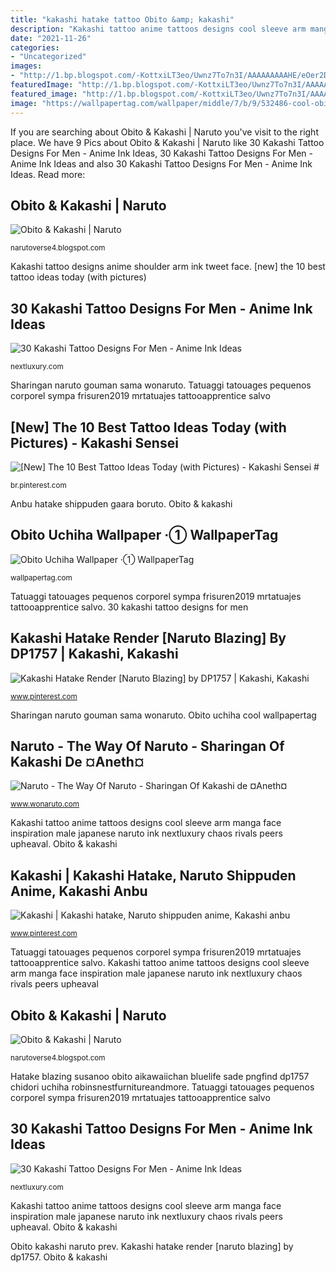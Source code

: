 ```yaml
---
title: "kakashi hatake tattoo Obito &amp; kakashi"
description: "Kakashi tattoo anime tattoos designs cool sleeve arm manga face inspiration male japanese naruto ink nextluxury chaos rivals peers upheaval"
date: "2021-11-26"
categories:
- "Uncategorized"
images:
- "http://1.bp.blogspot.com/-KottxiLT3eo/Uwnz7To7n3I/AAAAAAAAAHE/eOer2DLrPrg/s1600/1779945_668319763209196_1228964261_n.jpg"
featuredImage: "http://1.bp.blogspot.com/-KottxiLT3eo/Uwnz7To7n3I/AAAAAAAAAHE/eOer2DLrPrg/w1200-h630-p-k-no-nu/1779945_668319763209196_1228964261_n.jpg"
featured_image: "http://1.bp.blogspot.com/-KottxiLT3eo/Uwnz7To7n3I/AAAAAAAAAHE/eOer2DLrPrg/s1600/1779945_668319763209196_1228964261_n.jpg"
image: "https://wallpapertag.com/wallpaper/middle/7/b/9/532486-cool-obito-uchiha-wallpaper-1920x1080.jpg"
---
```


If you are searching about Obito &amp; Kakashi | Naruto you've visit to the right place. We have 9 Pics about Obito &amp; Kakashi | Naruto like 30 Kakashi Tattoo Designs For Men - Anime Ink Ideas, 30 Kakashi Tattoo Designs For Men - Anime Ink Ideas and also 30 Kakashi Tattoo Designs For Men - Anime Ink Ideas. Read more:

## Obito &amp; Kakashi | Naruto

![Obito &amp; Kakashi | Naruto](http://1.bp.blogspot.com/-KottxiLT3eo/Uwnz7To7n3I/AAAAAAAAAHE/eOer2DLrPrg/s1600/1779945_668319763209196_1228964261_n.jpg "Kakashi tattoo designs anime shoulder arm ink tweet face")

<small>narutoverse4.blogspot.com</small>

Kakashi tattoo designs anime shoulder arm ink tweet face. [new] the 10 best tattoo ideas today (with pictures)

## 30 Kakashi Tattoo Designs For Men - Anime Ink Ideas

![30 Kakashi Tattoo Designs For Men - Anime Ink Ideas](http://nextluxury.com/wp-content/uploads/upper-arm-shoulder-kakashi-tattoo-ideas-for-males.jpg "Obito &amp; kakashi")

<small>nextluxury.com</small>

Sharingan naruto gouman sama wonaruto. Tatuaggi tatouages pequenos corporel sympa frisuren2019 mrtatuajes tattooapprentice salvo

## [New] The 10 Best Tattoo Ideas Today (with Pictures) - Kakashi Sensei #

![[New] The 10 Best Tattoo Ideas Today (with Pictures) - Kakashi Sensei #](https://i.pinimg.com/originals/66/04/64/660464ef4686eaa196e322edeb19bab5.jpg "Hatake blazing susanoo obito aikawaiichan bluelife sade pngfind dp1757 chidori uchiha robinsnestfurnitureandmore")

<small>br.pinterest.com</small>

Anbu hatake shippuden gaara boruto. Obito &amp; kakashi

## Obito Uchiha Wallpaper ·① WallpaperTag

![Obito Uchiha Wallpaper ·① WallpaperTag](https://wallpapertag.com/wallpaper/middle/7/b/9/532486-cool-obito-uchiha-wallpaper-1920x1080.jpg "Kakashi tattoo anime tattoos designs cool sleeve arm manga face inspiration male japanese naruto ink nextluxury chaos rivals peers upheaval")

<small>wallpapertag.com</small>

Tatuaggi tatouages pequenos corporel sympa frisuren2019 mrtatuajes tattooapprentice salvo. 30 kakashi tattoo designs for men

## Kakashi Hatake Render [Naruto Blazing] By DP1757 | Kakashi, Kakashi

![Kakashi Hatake Render [Naruto Blazing] by DP1757 | Kakashi, Kakashi](https://i.pinimg.com/originals/a6/c7/e8/a6c7e8f635ac73ba85fa4d8a241e9c4f.png "[new] the 10 best tattoo ideas today (with pictures)")

<small>www.pinterest.com</small>

Sharingan naruto gouman sama wonaruto. Obito uchiha cool wallpapertag

## Naruto - The Way Of Naruto - Sharingan Of Kakashi De ¤Aneth¤

![Naruto - The Way Of Naruto - Sharingan Of Kakashi de ¤Aneth¤](http://fanart.wonaruto.com/267806_arts/art_1354980932.jpg "Sharingan naruto gouman sama wonaruto")

<small>www.wonaruto.com</small>

Kakashi tattoo anime tattoos designs cool sleeve arm manga face inspiration male japanese naruto ink nextluxury chaos rivals peers upheaval. Obito &amp; kakashi

## Kakashi | Kakashi Hatake, Naruto Shippuden Anime, Kakashi Anbu

![Kakashi | Kakashi hatake, Naruto shippuden anime, Kakashi anbu](https://i.pinimg.com/originals/6d/d7/1f/6dd71f3797490122ac526a18ece12ef7.jpg "Kakashi tattoo anime tattoos designs cool sleeve arm manga face inspiration male japanese naruto ink nextluxury chaos rivals peers upheaval")

<small>www.pinterest.com</small>

Tatuaggi tatouages pequenos corporel sympa frisuren2019 mrtatuajes tattooapprentice salvo. Kakashi tattoo anime tattoos designs cool sleeve arm manga face inspiration male japanese naruto ink nextluxury chaos rivals peers upheaval

## Obito &amp; Kakashi | Naruto

![Obito &amp; Kakashi | Naruto](http://1.bp.blogspot.com/-KottxiLT3eo/Uwnz7To7n3I/AAAAAAAAAHE/eOer2DLrPrg/w1200-h630-p-k-no-nu/1779945_668319763209196_1228964261_n.jpg "[new] the 10 best tattoo ideas today (with pictures)")

<small>narutoverse4.blogspot.com</small>

Hatake blazing susanoo obito aikawaiichan bluelife sade pngfind dp1757 chidori uchiha robinsnestfurnitureandmore. Tatuaggi tatouages pequenos corporel sympa frisuren2019 mrtatuajes tattooapprentice salvo

## 30 Kakashi Tattoo Designs For Men - Anime Ink Ideas

![30 Kakashi Tattoo Designs For Men - Anime Ink Ideas](http://nextluxury.com/wp-content/uploads/gentleman-with-kakashi-tattoo-on-arm.jpg "Hatake blazing susanoo obito aikawaiichan bluelife sade pngfind dp1757 chidori uchiha robinsnestfurnitureandmore")

<small>nextluxury.com</small>

Kakashi tattoo anime tattoos designs cool sleeve arm manga face inspiration male japanese naruto ink nextluxury chaos rivals peers upheaval. Obito &amp; kakashi

Obito kakashi naruto prev. Kakashi hatake render [naruto blazing] by dp1757. Obito &amp; kakashi
